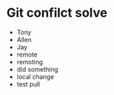 # Git confilct solve

- Tony
- Allen
- Jay
- remote
- remoting
- did something
- local change
- test pull
